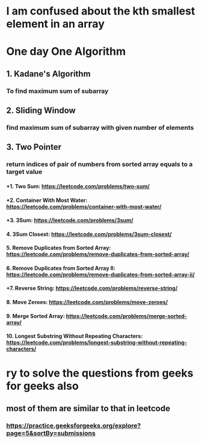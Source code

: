 # I am confused about the kth smallest element in an array 
# One day One Algorithm
## 1. Kadane's Algorithm 
### To find maximum sum of subarray
## 2. Sliding Window
### find maximum sum of subarray with given number of elements


## 3.  Two Pointer 
### return indices of pair of numbers from sorted array equals to a target value

#### +1. Two Sum: https://leetcode.com/problems/two-sum/
#### +2. Container With Most Water: https://leetcode.com/problems/container-with-most-water/
#### +3. 3Sum: https://leetcode.com/problems/3sum/
#### 4. 3Sum Closest: https://leetcode.com/problems/3sum-closest/
#### 5. Remove Duplicates from Sorted Array: https://leetcode.com/problems/remove-duplicates-from-sorted-array/
#### 6. Remove Duplicates from Sorted Array II: https://leetcode.com/problems/remove-duplicates-from-sorted-array-ii/
#### +7. Reverse String: https://leetcode.com/problems/reverse-string/
#### 8. Move Zeroes: https://leetcode.com/problems/move-zeroes/
#### 9. Merge Sorted Array: https://leetcode.com/problems/merge-sorted-array/
#### 10. Longest Substring Without Repeating Characters: https://leetcode.com/problems/longest-substring-without-repeating-characters/


# ry to solve the questions from geeks for geeks also 
## most of them are similar to that in leetcode
### https://practice.geeksforgeeks.org/explore?page=5&sortBy=submissions


